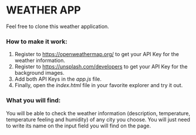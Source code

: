 <h1>WEATHER APP</h1>

Feel free to clone this weather application.

<h3>How to make it work:</h3>

1. Register to https://openweathermap.org/ to get your API Key for the weather information. 
2. Register to https://unsplash.com/developers to get your API Key for the background images.
3. Add both API Keys in the <i>app.js</i> file.
4. Finally, open the <i>index.html</i> file in your favorite explorer and try it out.

<h3>What you will find:</h3>

You will be able to check the weather information (description, temperature, temperature feeling and humidity) of any city you choose. You will just need to write its name on the input field you will find on the page.

